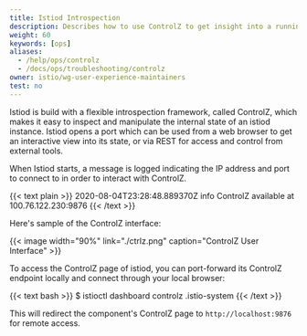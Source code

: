```yaml
---
title: Istiod Introspection
description: Describes how to use ControlZ to get insight into a running istiod component.
weight: 60
keywords: [ops]
aliases:
  - /help/ops/controlz
  - /docs/ops/troubleshooting/controlz
owner: istio/wg-user-experience-maintainers
test: no
---
```


Istiod is build with a flexible introspection framework, called ControlZ, which makes it easy to inspect and manipulate the internal state
of an istiod instance. Istiod opens a port which can be used from a web browser to get an interactive view into its state,
or via REST for access and control from external tools.

When Istiod starts, a message is logged indicating the IP address and port to connect to in order to interact with ControlZ.

{{< text plain >}}
2020-08-04T23:28:48.889370Z     info    ControlZ available at 100.76.122.230:9876
{{< /text >}}

Here's sample of the ControlZ interface:

{{< image width="90%" link="./ctrlz.png" caption="ControlZ User Interface" >}}

To access the ControlZ page of istiod, you can port-forward its ControlZ endpoint
locally and connect through your local browser:

{{< text bash >}}
$ istioctl dashboard controlz <istiod pod name>.istio-system
{{< /text >}}

This will redirect the component's ControlZ page to `http://localhost:9876` for remote access.

